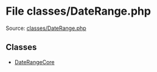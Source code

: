 File classes/DateRange.php
=========

Source: [classes/DateRange.php](https://github.com/PrestaShop/PrestaShop/blob/1.6.0.6/classes/DateRange.php)


Classes
-------

* [DateRangeCore](class.DateRangeCore.md)

